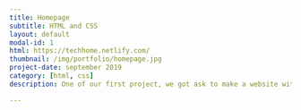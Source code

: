 ```yaml
---
title: Homepage
subtitle: HTML and CSS 
layout: default
modal-id: 1
html: https://techhome.netlify.com/
thumbnail: /img/portfolio/homepage.jpg
project-date: september 2019
category: [html, css]
description: One of our first project, we got ask to make a website with 4 sections, and have it linked on the nav bar.

---
```

